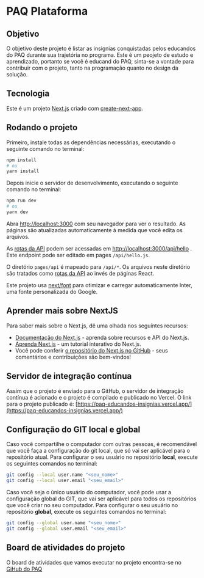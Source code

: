 # PAQ Plataforma

## Objetivo

O objetivo deste projeto é listar as insignias conquistadas pelos educandos do PAQ durante sua trajetória no programa. Este é um peojeto de estudo e aprendizado, portanto se você é educand do PAQ, sinta-se a vontade para contribuir com o projeto, tanto na programação quanto no design da solução.

## Tecnologia

Este é um projeto [Next.js](https://nextjs.org/) criado com [create-next-app](https://github.com/vercel/next.js/tree/canary/packages/create-next-app).

## Rodando o projeto

Primeiro, instale todas as dependências necessárias, executando o seguinte comando no terminal:

```bash
npm install
# ou
yarn install
```

Depois inicie o servidor de desenvolvimento, executando o seguinte comando no terminal:

```bash
npm run dev
# ou
yarn dev
```

Abra [http://localhost:3000](http://localhost:3000) com seu navegador para ver o resultado. As páginas são atualizadas automaticamente à medida que você edita os arquivos.

As [rotas da API](https://nextjs.org/docs/api-routes/introduction) podem ser acessadas em [http://localhost:3000/api/hello](http://localhost:3000/api/hello) . Este endpoint pode ser editado em pages `/api/hello.js`.

O diretório `pages/api` é mapeado para `/api/*`. Os arquivos neste diretório são tratados como [rotas da API](https://nextjs.org/docs/api-routes/introduction) ao invés de páginas React.

Este projeto usa [next/font](https://nextjs.org/docs/basic-features/font-optimization) para otimizar e carregar automaticamente Inter, uma fonte personalizada do Google.

## Aprender mais sobre NextJS

Para saber mais sobre o Next.js, dê uma olhada nos seguintes recursos:

- [Documentação do Next.js](https://nextjs.org/docs) - aprenda sobre recursos e API do Next.js.
- [Aprenda Next.js](https://nextjs.org/learn) - um tutorial interativo do Next.js.
- Você pode conferir [o repositório do Next.js no GitHub](https://github.com/vercel/next.js/) - seus comentários e contribuições são bem-vindos!

## Servidor de integração contínua

Assim que o projeto é enviado para o GitHub, o servidor de integração contínua é acionado e o projeto é compilado e publicado no Vercel. O link para o projeto publicado é: [https://paq-educandos-insignias.vercel.app/](https://paq-educandos-insignias.vercel.app/)

## Configuração do GIT local e global

Caso você compartilhe o computador com outras pessoas, é recomendável que você faça a configuração do git local, que só vai ser aplicável para o repositório atual. Para configurar o seu usuário no repositório **local**, execute os seguintes comandos no terminal:

```bash
git config --local user.name "<seu_nome>"
git config --local user.email "<seu_email>"
```

Caso você seja o único usuário do computador, você pode usar a configuração global do GIT, que vai ser aplicável para todos os repositórios que você criar no seu computador. Para configurar o seu usuário no repositório **global**, execute os seguintes comandos no terminal:

```bash
git config --global user.name "<seu_nome>"
git config --global user.email "<seu_email>"
```

## Board de atividades do projeto

O board de atividades que vamos executar no projeto encontra-se no [GiHub do PAQ](https://github.com/orgs/paq-devs/projects/2)
